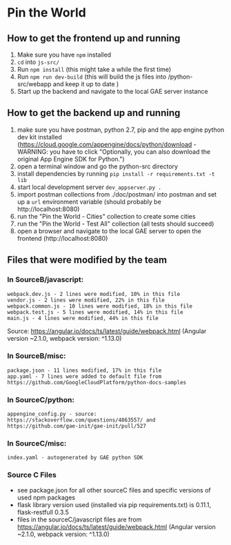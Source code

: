 # Pin the World

## How to get the frontend up and running

1. Make sure you have `npm` installed
2. `cd` into `js-src/`
3. Run `npm install` (this might take a while the first time)
4. Run `npm run dev-build` (this will build the js files into /python-src/webapp and keep it up to date )
5. Start up the backend and navigate to the local GAE server instance

## How to get the backend up and running

1. make sure you have postman, python 2.7, pip and the app engine python dev kit installed (https://cloud.google.com/appengine/docs/python/download - WARNING: you have to click "Optionally, you can also download the original App Engine SDK for Python.")
2. open a terminal window and go the python-src directory
3. install dependencies by running `pip install -r requirements.txt -t lib`
4. start local development server `dev_appserver.py .`
5. import postman collections from ./doc/postman/ into postman and set up a `url` environment variable (should probably be http://localhost:8080)
6. run the "Pin the World - Cities" collection to create some cities
7. run the "Pin the World - Test All" collection (all tests should succeed)
8. open a browser and navigate to the local GAE server to open the frontend (http://localhost:8080)

## Files that were modified by the team
### In SourceB/javascript:
	webpack.dev.js - 2 lines were modified, 10% in this file
	vendor.js - 2 lines were modified, 22% in this file
	webpack.common.js - 10 lines were modified, 18% in this file
	webpack.test.js - 5 lines were modified, 14% in this file
	main.js - 4 lines were modified, 44% in this file
Source: https://angular.io/docs/ts/latest/guide/webpack.html (Angular version ~2.1.0, webpack version: ^1.13.0)
### In SourceB/misc:
	package.json - 11 lines modified, 17% in this file
	app.yaml - 7 lines were added to default file from https://github.com/GoogleCloudPlatform/python-docs-samples

### In SourceC/python:
	appengine_config.py - source: https://stackoverflow.com/questions/4863557/ and https://github.com/gae-init/gae-init/pull/527
### In SourceC/misc:
	index.yaml - autogenerated by GAE python SDK

### Source C Files
- see package.json for all other sourceC files and specific versions of used npm packages
- flask library version used (installed via pip requirements.txt) is 0.11.1, flask-restfull 0.3.5
- files in the sourceC/javascript files are from https://angular.io/docs/ts/latest/guide/webpack.html (Angular version ~2.1.0, webpack version: ^1.13.0)

	
	
	
	
